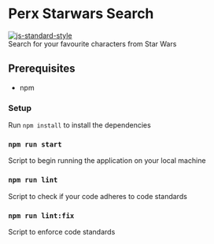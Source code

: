 
# Perx Starwars Search
[![js-standard-style](https://cdn.rawgit.com/standard/standard/master/badge.svg)](http://standardjs.com)  
Search for your favourite characters from Star Wars

## Prerequisites
* npm

### Setup
Run `npm install` to install the dependencies

### `npm run start`
Script to begin running the application on your local machine

### `npm run lint`
Script to check if your code adheres to code standards

### `npm run lint:fix`
Script to enforce code standards
